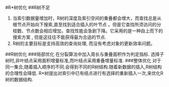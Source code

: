 #R*树优化
##R树不足
1. 当索引数据量增加时，R树的深度及索引空间的重叠都会增大，而查找总是从根节点开始向下搜索,直至找到适合插入的叶节点 。但是它查找所须访问的分枝数、节点数会相应增加，查找性能会急剧下降。它采用的是一种自上而下的搜索方案 , 但是这往往不能获得最为合适的节点.
2. R树的主要目标是支持高效的查询处理, 而没有考虑对象的更新效率问题。

##R树优化
###局部优化
在分裂算法中加入周长与重叠面积作为判定指标.
选择子树时,非叶结点采用面积增量标准,而叶结点采用重叠增量标准.
###整体优化
对于同一集合,随着插入顺序的不同.会得到不同的R树结构.随着新数据的插入,R树结构的合理性会降低.
R*树提出对索引中已有结点进行有选择的重新插入一次,来优化R树的数据结构.
